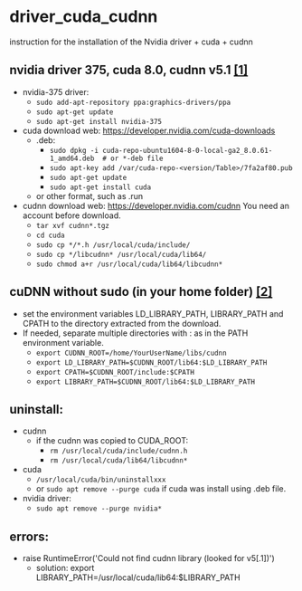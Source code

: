 # driver_cuda_cudnn
instruction for the installation of the Nvidia driver + cuda + cudnn
## nvidia driver 375, cuda 8.0, cudnn v5.1 [[1]](https://medium.com/@vivek.yadav/deep-learning-setup-for-ubuntu-16-04-tensorflow-1-2-keras-opencv3-python3-cuda8-and-cudnn5-1-324438dd46f0)
  - nvidia-375 driver:
      * `sudo add-apt-repository ppa:graphics-drivers/ppa`
      * `sudo apt-get update`
      * `sudo apt-get install nvidia-375`
  - cuda download web: https://developer.nvidia.com/cuda-downloads 
      * .deb:
          - `sudo dpkg -i cuda-repo-ubuntu1604-8-0-local-ga2_8.0.61-1_amd64.deb  # or *-deb file`
          - `sudo apt-key add /var/cuda-repo-<version/Table>/7fa2af80.pub`
          - `sudo apt-get update`
          - `sudo apt-get install cuda`
      * or other format, such as .run
  - cudnn download web: https://developer.nvidia.com/cudnn    You need an account before download.
      * `tar xvf cudnn*.tgz`
      * `cd cuda`
      * `sudo cp */*.h /usr/local/cuda/include/`
      * `sudo cp */libcudnn* /usr/local/cuda/lib64/`
      * `sudo chmod a+r /usr/local/cuda/lib64/libcudnn*`

## cuDNN without sudo (in your home folder) [[2]](http://deeplearning.net/software/theano/library/sandbox/cuda/dnn.html)
  - set the environment variables LD_LIBRARY_PATH, LIBRARY_PATH and CPATH to the directory extracted from the download. 
  - If needed, separate multiple directories with : as in the PATH environment variable.
      * `export CUDNN_ROOT=/home/YourUserName/libs/cudnn`
      * `export LD_LIBRARY_PATH=$CUDNN_ROOT/lib64:$LD_LIBRARY_PATH`
      * `export CPATH=$CUDNN_ROOT/include:$CPATH`
      * `export LIBRARY_PATH=$CUDNN_ROOT/lib64:$LD_LIBRARY_PATH`

## uninstall:
  - cudnn
      * if the cudnn was copied to CUDA_ROOT:
          - `rm /usr/local/cuda/include/cudnn.h`
          - `rm /usr/local/cuda/lib64/libcudnn*`
  - cuda
      * `/usr/local/cuda/bin/uninstallxxx`
      * or `sudo apt remove --purge cuda`    if cuda was install using .deb file.
  - nvidia driver:
      * `sudo apt remove --purge nvidia*`

## errors:
  - raise RuntimeError('Could not find cudnn library (looked for v5[.1])')
      * solution: export LIBRARY_PATH=/usr/local/cuda/lib64:$LIBRARY_PATH
